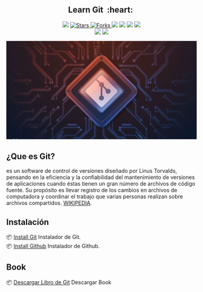 <h2 align="center">Learn Git &nbsp;:heart:&nbsp;</h2>

<p align="center">
  
   </a>
    <img src="https://img.shields.io/github/languages/top/BrianMarquez3/Learning-Git?color=yellow">
  </a>
  <a href="https://github.com/BrianMarquez3/Learning-Git/stargazers">
    <img src="https://img.shields.io/github/stars/BrianMarquez3Learning-Git.svg?style=flat" alt="Stars">
  </a>
  <a href="https://github.com/BrianMarquez3/Python-Course/network">
    <img src="https://img.shields.io/github/forks/BrianMarquez3/Learning-Git.svg?style=flat" alt="Forks">
  </a>
    <img src="https://img.shields.io/github/v/tag/BrianMarquez3/Learning-Git?color=red&label=Version&logo=git">
  </a>
  
  </a>
    <img src="https://img.shields.io/github/languages/code-size/BrianMarquez3/Learning-Git">
  </a>
  
  </a>
    <img src="https://img.shields.io/github/downloads/BrianMarquez3/Learning-Git/total?color=green">
  </a>
  
   </a>
   <a href="https://github.com/BrianMarquez3/Learning-Git/network">
    <img src="https://img.shields.io/badge/Plataform-Windows-blue">
  </a><br>
 
  <img src="https://img.shields.io/github/last-commit/BrianMarquez3/Learning-Git?color=yellow&style=for-the-badge">
  <img src="https://img.shields.io/github/languages/count/BrianMarquez3/Learning-Git?style=for-the-badge">
  
</p>
  
![git](./images/clientes-git-gui.jpg)

## ¿Que es Git?
es un software de control de versiones diseñado por Linus Torvalds, pensando en la eficiencia y la confiabilidad del mantenimiento de versiones de aplicaciones cuando éstas tienen un gran número de archivos de código fuente. Su propósito es llevar registro de los cambios en archivos de computadora y coordinar el trabajo que varias personas realizan sobre archivos compartidos. [WIKIPEDIA](https://es.wikipedia.org/wiki/Git).<br>

## Instalación

📦 [Install Git](https://git-scm.com/) Instalador de Git.<br>
📦 [Install Github](https://desktop.github.com/) Instalador de Github.<br>

## Book

📦 [Descargar Libro de Git](https://git-scm.com/book/en/v2) Descargar Book


